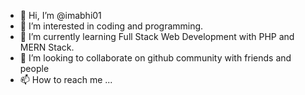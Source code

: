 - 👋 Hi, I’m @imabhi01
- 👀 I’m interested in coding and programming.
- 🌱 I’m currently learning Full Stack Web Development with PHP and MERN Stack.
- 💞️ I’m looking to collaborate on github community with friends and people
- 📫 How to reach me ...

<!---
imabhi01/imabhi01 is a ✨ special ✨ repository because its `README.md` (this file) appears on your GitHub profile.
You can click the Preview link to take a look at your changes.
--->
